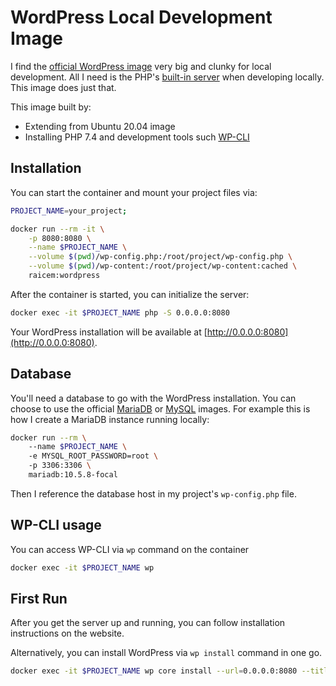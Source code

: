 # WordPress Local Development Image
I find the [official WordPress image](https://hub.docker.com/_/wordpress) very big and clunky for local development. All I need is the PHP's [built-in server](https://www.php.net/manual/en/features.commandline.webserver.php) when developing locally. This image does just that.

This image built by:
- Extending from Ubuntu 20.04 image
- Installing PHP 7.4 and development tools such [WP-CLI](https://wp-cli.org)

## Installation
You can start the container and mount your project files via:
```sh
PROJECT_NAME=your_project;

docker run --rm -it \
    -p 8080:8080 \
    --name $PROJECT_NAME \
    --volume $(pwd)/wp-config.php:/root/project/wp-config.php \
    --volume $(pwd)/wp-content:/root/project/wp-content:cached \
    raicem:wordpress
```

After the container is started, you can initialize the server:
```sh
docker exec -it $PROJECT_NAME php -S 0.0.0.0:8080
```

Your WordPress installation will be available at [http://0.0.0.0:8080](http://0.0.0.0:8080).

## Database
You'll need a database to go with the WordPress installation. You can choose to use the official [MariaDB](http://hub.docker.com/_/mariadb) or [MySQL](http://hub.docker.com/_/mysql) images. For example this is how I create a MariaDB instance running locally:

```sh
docker run --rm \ 
    --name $PROJECT_NAME \ 
    -e MYSQL_ROOT_PASSWORD=root \ 
    -p 3306:3306 \ 
    mariadb:10.5.8-focal
```

Then I reference the database host in my project's `wp-config.php` file.

## WP-CLI usage
You can access WP-CLI via `wp` command on the container
```sh
docker exec -it $PROJECT_NAME wp
```

## First Run

After you get the server up and running, you can follow installation instructions on the website. 

Alternatively, you can install WordPress via `wp install` command in one go.
```sh
docker exec -it $PROJECT_NAME wp core install --url=0.0.0.0:8080 --title='Your Project' --admin_user=admin --admin_password=password --admin_email=info@example.com
```